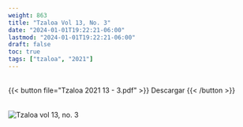 ```yaml
---
weight: 863
title: "Tzaloa Vol 13, No. 3"
date: "2024-01-01T19:22:21-06:00"
lastmod: "2024-01-01T19:22:21-06:00"
draft: false
toc: true
tags: ["tzaloa", "2021"]
---
```

######
{{< button file="Tzaloa 2021 13 - 3.pdf" >}}   Descargar {{< /button >}} 
######
![Tzaloa vol 13, no. 3](images/portada/13-3.jpeg)